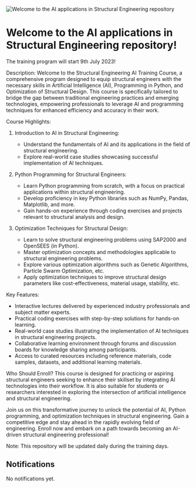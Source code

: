 ![Welcome to the AI applications in Structural Engineering repository](https://github.com//Ahmed-A-Torky/BUE-AI-Structural-Engineering-Beginner/blob/main/CourseFlyer.jpg?raw=true)

# Welcome to the  AI applications in Structural Engineering repository! 

The training program will start 9th July 2023!

Description:
Welcome to the Structural Engineering AI Training Course, a comprehensive program designed to equip structural engineers with the necessary skills in Artificial Intelligence (AI), Programming in Python, and Optimization of Structural Design. This course is specifically tailored to bridge the gap between traditional engineering practices and emerging technologies, empowering professionals to leverage AI and programming techniques for enhanced efficiency and accuracy in their work.

Course Highlights:
1. Introduction to AI in Structural Engineering:
   - Understand the fundamentals of AI and its applications in the field of structural engineering.
   - Explore real-world case studies showcasing successful implementation of AI techniques.

2. Python Programming for Structural Engineers:
   - Learn Python programming from scratch, with a focus on practical applications within structural engineering.
   - Develop proficiency in key Python libraries such as NumPy, Pandas, Matplotlib, and more.
   - Gain hands-on experience through coding exercises and projects relevant to structural analysis and design.

3. Optimization Techniques for Structural Design:
   - Learn to solve structural engineering problems using SAP2000 and OpenSEES (in Python).
   - Master optimization concepts and methodologies applicable to structural engineering problems.
   - Explore various optimization algorithms such as Genetic Algorithms, Particle Swarm Optimization, etc.
   - Apply optimization techniques to improve structural design parameters like cost-effectiveness, material usage, stability, etc.

Key Features:
- Interactive lectures delivered by experienced industry professionals and subject matter experts.
- Practical coding exercises with step-by-step solutions for hands-on learning.
- Real-world case studies illustrating the implementation of AI techniques in structural engineering projects.
- Collaborative learning environment through forums and discussion boards for knowledge sharing among participants.
- Access to curated resources including reference materials, code samples, datasets, and additional learning materials.

Who Should Enroll?
This course is designed for practicing or aspiring structural engineers seeking to enhance their skillset by integrating AI technologies into their workflow. It is also suitable for students or researchers interested in exploring the intersection of artificial intelligence and structural engineering.

Join us on this transformative journey to unlock the potential of AI, Python programming, and optimization techniques in structural engineering. Gain a competitive edge and stay ahead in the rapidly evolving field of engineering. Enroll now and embark on a path towards becoming an AI-driven structural engineering professional!

Note: This repository will be updated daily during the training days.

## Notifications
No notifications yet.
